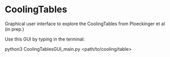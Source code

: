# CoolingTables
Graphical user interface to explore the CoolingTables from Ploeckinger et al (in prep.) 

Use this GUI by typing in the terminal:

python3 CoolingTablesGUI_main.py <path/to/cooling/table> 
